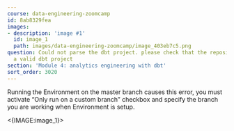 ```yaml
---
course: data-engineering-zoomcamp
id: 8ab8329fea
images:
- description: 'image #1'
  id: image_1
  path: images/data-engineering-zoomcamp/image_403eb7c5.png
question: Could not parse the dbt project. please check that the repository contains
  a valid dbt project
section: 'Module 4: analytics engineering with dbt'
sort_order: 3020
---
```


Running the Environment on the master branch causes this error, you must activate “Only run on a custom branch” checkbox and specify the branch you are working when Environment is setup.

<{IMAGE:image_1}>

